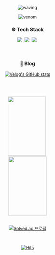 



<div align="center">

  ![waving](https://capsule-render.vercel.app/api?type=waving&height=200&text=woohyeok&fontAlign=80&fontAlignY=40&color=0:2ebf91,100:8360c3&fontColor=ffffff&animation=twinkling)
  
  ![venom](https://capsule-render.vercel.app/api?type=venom&height=200&text=woohyeok&fontSize=70&color=0:8871e5,100:b678c4&stroke=b678c4&animation=twinkling)
  
  <h3 align="center">⚙️ Tech Stack</h3>
  <img src="https://img.shields.io/badge/react-20232a.svg?style=for-the-badge&logo=react&logoColor=61DAFB" />&nbsp
  <img src="https://img.shields.io/badge/typescript-%23007ACC.svg?style=for-the-badge&amp;logo=typescript&amp;logoColor=white"/>&nbsp
  <img src="https://img.shields.io/badge/Next-black?style=for-the-badge&amp;logo=next.js&amp;logoColor=white"/>&nbsp

</br>
<br>
<br>

<h3 align="center">📝 Blog </h3>


[![Velog's GitHub stats](https://velog-readme-stats.vercel.app/api/list?name=woogur29)](https://velog.io/@woogur29/posts)


<br>
<br>
<br>


<div>
<img width="50%" height="195px" src="https://streak-stats.demolab.com?user=wo-o29&theme=buefy-dark&locale=en">&nbsp<img width="50%" height="195px" src="https://github-readme-stats.vercel.app/api/top-langs/?username=woo29&layout=compact&theme=tokyonight&hide_border=false">
</div>



<br>

[![Solved.ac
프로필](http://mazassumnida.wtf/api/v2/generate_badge?boj=woogur29)](https://solved.ac/woogur29)



<br>

[![Hits](https://hits.seeyoufarm.com/api/count/incr/badge.svg?url=https%3A%2F%2Fgithub.com%2F%2508woogur29%2Fhit-counter&count_bg=%23375BFF&title_bg=%23000000&icon=ghostery.svg&icon_color=%23FFFFFF&title=+-&edge_flat=false)](https://hits.seeyoufarm.com)
</div>
